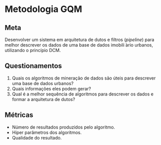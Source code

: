 # Metodologia GQM
## Meta
Desenvolver um sistema em arquitetura de dutos e filtros (*pipeline*) para melhor descrever os dados de uma base de dados imobili ́ario urbanos, utilizando o princípio DCM.

## Questionamentos​
1. Quais os algoritmos de mineração de dados são úteis para descrever uma base de dados urbanos?
2. Quais informações eles podem gerar?
3. Qual é a melhor sequência de algoritmos para descrever os dados e formar a arquitetura de dutos?

## Métricas​

- Número de resultados produzidos pelo algoritmo.
- Hiper parâmetros dos algoritmos.
- Qualidade do resultado.